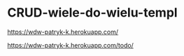 # CRUD-wiele-do-wielu-templ
https://wdw-patryk-k.herokuapp.com/

https://wdw-patryk-k.herokuapp.com/todo/
